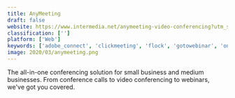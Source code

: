 ```yaml
---
title: AnyMeeting
draft: false 
website: https://www.intermedia.net/anymeeting-video-conferencing?utm_source=amhp
classification: ['']
platform: ['Web']
keywords: ['adobe_connect', 'clickmeeting', 'flock', 'gotowebinar', 'on24', 'onstream_webinars', 'readytalk', 'samepage', 'slack', 'startmeeting', 'teamviewer', 'uberconference', 'webinato', 'zoho_meeting', 'zoho_showtime', 'zoom', 'join.me']
image: 2020/03/anymeeting.png
---
```

The all-in-one conferencing solution for small business and medium businesses.  From conference calls to video conferencing to webinars, we've got you covered.